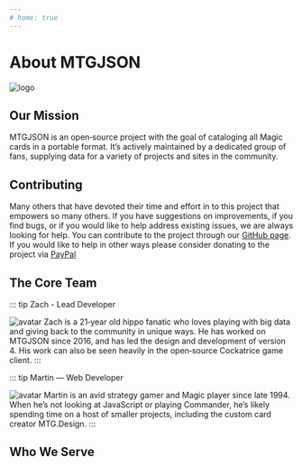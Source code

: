 ```yaml
---
# home: true
---
```

# About MTGJSON

![logo](/images/logo.svg "MTGJSON")

## Our Mission

MTGJSON is an open‐source project with the goal of cataloging all Magic cards in a portable format. It’s actively maintained by a dedicated group of fans, supplying data for a variety of projects and sites in the community.

## Contributing

Many others that have devoted their time and effort in to this project that empowers so many others. If you have suggestions on improvements, if you find bugs, or if you would like to help address existing issues, we are always looking for help. You can contribute to the project through our [GitHub page](https://github.com/mtgjson/mtgjson). If you would like to help in other ways please consider donating to the project via [PayPal](https://www.paypal.me/Zachhalpern)

## The Core Team

::: tip Zach - Lead Developer

![avatar](/images/avatar-zach.png "Zach")
Zach is a 21‐year old hippo fanatic who loves playing with big data and giving back to the community in unique ways. He has worked on MTGJSON since 2016, and has led the design and development of version 4. His work can also be seen heavily in the open‐source Cockatrice game client.
:::

::: tip Martin — Web Developer

![avatar](/images/avatar-martin.jpg "Martin")
Martin is an avid strategy gamer and Magic player since late 1994. When he’s not looking at JavaScript or playing Commander, he’s likely spending time on a host of smaller projects, including the custom card creator MTG.Design.
:::

## Who We Serve

<GenerateServices/>